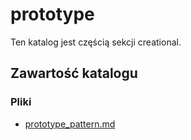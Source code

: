 # prototype

Ten katalog jest częścią sekcji creational.

## Zawartość katalogu

### Pliki

- [prototype_pattern.md](prototype_pattern.md)

